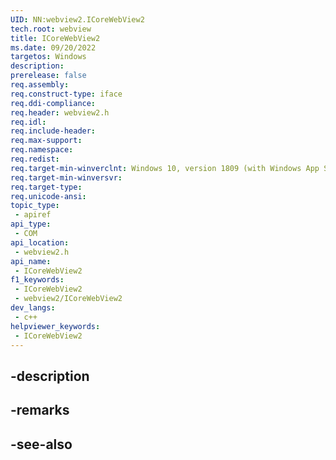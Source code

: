 ```yaml
---
UID: NN:webview2.ICoreWebView2
tech.root: webview
title: ICoreWebView2
ms.date: 09/20/2022
targetos: Windows
description: 
prerelease: false
req.assembly: 
req.construct-type: iface
req.ddi-compliance: 
req.header: webview2.h
req.idl: 
req.include-header: 
req.max-support: 
req.namespace: 
req.redist: 
req.target-min-winverclnt: Windows 10, version 1809 (with Windows App SDK 1.1 or later)
req.target-min-winversvr: 
req.target-type: 
req.unicode-ansi: 
topic_type:
 - apiref
api_type:
 - COM
api_location:
 - webview2.h
api_name:
 - ICoreWebView2
f1_keywords:
 - ICoreWebView2
 - webview2/ICoreWebView2
dev_langs:
 - c++
helpviewer_keywords:
 - ICoreWebView2
---
```


## -description

## -remarks

## -see-also

